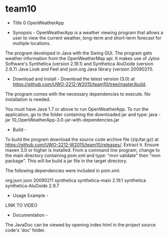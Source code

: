 # team10

- Title 0
OpenWeatherApp

- Synopsis -
OpenWeatherApp is a weather viewing program that allows a user to view the current weather, long-term and short-term forecast for multiple locations. 

The program developed in Java with the Swing GUI. The program gets weather information from the OpenWeatherMap api. It makes use of Jyloo Software's Synthetica (version 2.19.1) and Synthetica AluOxide (version 2.9.7) Java Look and Feel and json.org Java library (version 20090211).

- Download and Install -
Download the latest version (3.0) at https://github.com/UWO-2212-W2015/team10/tree/master/build. 

The program comes with the necessary dependencies to execute. No installation is needed.

You must have Java 1.7 or above to run OpenWeatherApp. To run the application, go to the folder containing the downloaded jar and type: java -jar 10_OpenWeatherApp-3.0-jar-with-dependencies.jar

- Build -

To build the program download the source code archive file (zip/tar.gz) at https://github.com/UWO-2212-W2015/team10/releases/.
Extract it. Ensure maven 3.0 or higher is installed. From a command line program, change to the main directory containing pom.xml and type: "mvn validate" then "mvn package". This will be build a jar file in the target directory.

The following dependencies were included in pom.xml:

<dependencies>
<dependency>
	<groupId>org.json</groupId>
	<artifactId>json</artifactId>
	<version>20090211</version>
</dependency>

<dependency>
        <groupId>synthetica</groupId>
        <artifactId>synthetica-main</artifactId>
        <version>2.19.1</version>
</dependency>

<dependency>
        <groupId>synthetica</groupId>
        <artifactId>synthetica-AluOxide</artifactId>
        <version>2.9.7</version>
</dependency>

</dependencies>

- Usage Example -

LINK TO VIDEO

- Documentation -

The JavaDoc can be viewed by opening index.html in the project source code's 'doc' folder.







